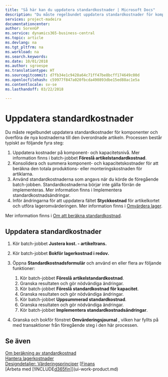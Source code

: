 ```yaml
---
title: "Så här kan du uppdatera standardkostnader | Microsoft Docs"
description: "Du måste regelbundet uppdatera standardkostnader för komponenter och överföra de nya kostnaderna till den överordnade artikeln."
services: project-madeira
documentationcenter: 
author: SorenGP
ms.service: dynamics365-business-central
ms.topic: article
ms.devlang: na
ms.tgt_pltfrm: na
ms.workload: na
ms.search.keywords: 
ms.date: 10/01/2018
ms.author: sgroespe
ms.translationtype: HT
ms.sourcegitcommit: d7fb34e1c9428a64c71ff47be8bcff174649c00d
ms.openlocfilehash: c59977f847a020fbcda490893dbe15ed88ac1e5a
ms.contentlocale: sv-se
ms.lasthandoff: 03/22/2018

---
```

# <a name="update-standard-costs"></a>Uppdatera standardkostnader
Du måste regelbundet uppdatera standardkostnader för komponenter och överföra de nya kostnaderna till den överordnade artikeln. Processen består typiskt av följande fyra steg:  

1.  Uppdatera kostnader på komponent- och kapacitetsnivå. Mer information finns i batch-jobbet **Föreslå artikelstandardkostnad**.  
2.  Konsolidera och summera komponent- och kapacitetskostnader för att beräkna den totala produktions- eller monteringskostnaden för artiklarna.  
3.  Använd standardkostnaderna som angavs när du körde de föregående batch-jobben. Standardkostnaderna börjar inte gälla förrän de implementeras. Mer information finns i Implementera standardkostnadsändringar.  
4.  Inför ändringarna för att uppdatera fältet **Styckkostnad** för artikelkortet och utföra lageromvärderingen. Mer information finns i [Omvärdera lager](inventory-how-revalue-inventory.md).  

Mer information finns i [Om att beräkna standardkostnad](finance-about-calculating-standard-cost.md).  
## <a name="to-update-standard-costs"></a>Uppdatera standardkostnader  
1.  Kör batch-jobbet **Justera kost. - artikeltrans.**  
2.  Kör batch-jobbet **Bokför lagerkostnad i redov.**  
3.  Öppna **Standardkostnadsformulär** och använd en eller flera av följande funktioner:  

    1.  Kör batch-jobbet **Föreslå artikelstandardkostnad**.  
    2.  Granska resultaten och gör nödvändiga ändringar.  
    3.  Kör batch-jobbet **Föreslå standardkostnad för kapacitet**.  
    4.  Granska resultaten och gör nödvändiga ändringar.
    5. Kör batch-jobbet **Uppsummerad standardkostnad**.
    6.  Granska resultaten och gör nödvändiga ändringar.
    7.  Kör batch-jobbet **Implementera standardkostnadsändringar**.  
4.  Granska och bokför fönstret  **Omvärderingsjournal** , vilken har fyllts på med transaktioner från föregående steg i den här processen.  

## <a name="see-also"></a>Se även  
 [Om beräkning av standardkostnad](finance-about-calculating-standard-cost.md)   
 [Hantera lagerkostnader](finance-manage-inventory-costs.md)   
 [Designdetaljer: Värderingsprinciper](design-details-costing-methods.md) [[Finans](finance.md)  
 [Arbeta med [!INCLUDE[d365fin](includes/d365fin_md.md)]](ui-work-product.md)  

